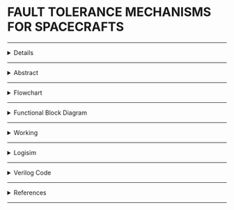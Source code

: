 #  FAULT TOLERANCE MECHANISMS FOR SPACECRAFTS

---

<details>
  
  ## Team Details

- **Semester**: 3rd Sem B. Tech. CSE
- **Section**: S2
- **Team ID**: 11

### Team Members:
1. **Aalima Khan**, Roll No: 231CS201, [Email](mailto:aalimakhan.231cs217@nitk.edu.in)
2. **Basitha Sadipirala**, Roll No: 231CS251, [Email](mailto:basithasadipirala.231cs251@nitk.edu.in)
3. **Bukke Lahari**, Roll No: 231CS217, [Email](mailto:laharinaik.231cs217@nitk.edu.in)

  
  
</details>

---

<details>
  <summary>Abstract</summary>
  
 
  -[Updated Abstract](https://github.com/Lahari-Naik/S2-TEAM_11-MINIPROJECT/blob/main/Snapshots/Fault%20Tolerance%20in%20Spacecrafts(ABSTRACT).pdf) 
  
</details>

---
<details>
  <summary>Flowchart</summary>
  
  ![Flowchart referred for project](https://github.com/Lahari-Naik/S2-TEAM_11-MINIPROJECT/blob/main/Snapshots/TechnicalArchitecture.png) 
  
</details>

---
<details>
  <summary>Functional Block Diagram</summary>
  
  
  
  ![Functional Block Diagram](https://github.com/Lahari-Naik/S2-TEAM_11-MINIPROJECT/blob/main/Snapshots/BLOCK%20DIAGRAM.jpg) 
  

  
</details>

---

<details>
  <summary>Working</summary>
  
   - [Click here](https://github.com/Lahari-Naik/S2-TEAM_11-MINIPROJECT/blob/main/Design-Logisim.pdf)
  
</details>

---

<details>
  <summary>Logisim</summary>
  
  
  
  
  MAIN CIRCUIT![Logisim Final Circuit Diagram](https://github.com/Lahari-Naik/S2-TEAM_11-MINIPROJECT/blob/main/Logisim/Circuit%20%20Images/S2-T11.png)
 LEVEL 1 ![LEVEL 1 Circuit Diagram](https://github.com/Lahari-Naik/S2-TEAM_11-MINIPROJECT/blob/main/Logisim/Circuit%20%20Images/Level1Image.png)
 LEVEL 2 ![LEVEL 2 Circuit Diagram](https://github.com/Lahari-Naik/S2-TEAM_11-MINIPROJECT/blob/main/Logisim/Circuit%20%20Images/Level2Image.png)
 LEVEL 3 ![LEVEL 3 Circuit Diagram](https://github.com/Lahari-Naik/S2-TEAM_11-MINIPROJECT/blob/main/Logisim/Circuit%20%20Images/Level3.Image.png)
 LFSR ![LFSR Circuit Diagram](https://github.com/Lahari-Naik/S2-TEAM_11-MINIPROJECT/blob/main/Logisim/Circuit%20%20Images/LFSRImage.png)
  
  - [Brief description about logisim circuit](https://github.com/Lahari-Naik/S2-TEAM_11-MINIPROJECT/blob/main/Logisim/Design-Logisim.pdf)
  - [Download LFSR Circuit](https://github.com/Lahari-Naik/S2-TEAM_11-MINIPROJECT/blob/main/Logisim/Circuit/LFSR.circ)
  - [Download Level 1 Circuit](https://github.com/Lahari-Naik/S2-TEAM_11-MINIPROJECT/blob/main/Logisim/Circuit/level1.circ)
  - [Download Level 2 Circuit](https://github.com/Lahari-Naik/S2-TEAM_11-MINIPROJECT/blob/main/Logisim/Circuit/level2.circ)
  - [Download Level3 Circuit](https://github.com/Lahari-Naik/S2-TEAM_11-MINIPROJECT/blob/main/Logisim/Circuit/level3.circ)
  - [Download Logisim Final Circuit](https://github.com/Lahari-Naik/S2-TEAM_11-MINIPROJECT/blob/main/Logisim/Circuit/S2-T11.circ)
  
</details>

---

<details>
  <summary>Verilog Code</summary>

module spacecraft_fault_tolerance_tb;
    reg clk;
    reg rst;

  // Inputs for Level 1
    reg R1, R2, R3, R4, R5;
    reg [4:0] E; // Register for E
    wire O1, O2, O3, O4, O5;
    wire LEVEL1_PASSED;

  // Inputs for Level 2
    reg SWITCH1L2;
    reg userR4L2;
    wire O1L2, O2L2, O3L2, O4L2, O5L2;
    wire LEVEL2_PASSED;

  // Inputs for Level 3
    reg SWITCH1L3, SWITCH2L3;
    reg userR3L3, userR4L3;
    wire O1L3, O2L3, O3L3, O4L3, O5L3;
    wire LEVEL3_PASSED;

  // Declare temporary registers for Level 2 and Level 3 outputs
    reg O4L2_reg; // Temporary register for Level 2 O4
    reg O3L3_reg; // Temporary register for Level 3 O3
    reg O4L3_reg; // Temporary register for Level 3 O4

  // Instantiate LFSR for random number generation
    reg [4:0] lfsr;

  // Clock generation
    always #5 clk = ~clk;

  // LFSR for generating pseudo-random numbers
    always @(posedge clk or posedge rst) begin
        if (rst) begin
            lfsr <= 5'b10011; // Initial seed
        end else begin
            lfsr <= {lfsr[3:0], lfsr[4] ^ lfsr[2]}; // LFSR feedback taps
        end
    end

  // Assign initial value for E (for Level 1)
    initial begin
        E = 5'b11110; // Set a constant value for E for Level 1
    end

  // Assign random inputs based on LFSR output
    always @(posedge clk) begin
        if (!rst) begin
            // Generate random inputs for Level 1
            R1 <= lfsr[0]; // Random bit (0 or 1)
            R2 <= lfsr[1];
            R3 <= lfsr[2];
            R4 <= lfsr[3];
            R5 <= lfsr[4];
        end
    end

  // Instantiate Level 1
    gate_level1 level1_inst (
        .R1(R1), .R2(R2), .R3(R3), .R4(R4), .R5(R5),
        .E1(E[4]), .E2(E[3]), .E3(E[2]), .E4(E[1]), .E5(E[0]),
        .O1(O1), .O2(O2), .O3(O3), .O4(O4), .O5(O5),
        .LEVEL1_PASSED(LEVEL1_PASSED)
    );

  // Instantiate Level 2
    gate_level2 level2_inst (
        .clk(clk), .rst(rst),
        .E1L2(E[4]), .E2L2(E[3]), .E3L2(E[2]), .E4L2(E[1]), .E5L2(E[0]),
        .SWITCH1L2(SWITCH1L2),
        .O1L2(O1L2), .O2L2(O2L2), .O3L2(O3L2), .O4L2(O4L2), .O5L2(O5L2),
        .LEVEL2_PASSED(LEVEL2_PASSED)
    );

  // Instantiate Level 3
    gate_level3 level3_inst (
        .clk(clk), .rst(rst),
        .E1L3(E[4]), .E2L3(E[3]), .E3L3(E[2]), .E4L3(E[1]), .E5L3(E[0]),
        .SWITCH1L3(SWITCH1L3), .SWITCH2L3(SWITCH2L3),
        .O1L3(O1L3), .O2L3(O2L3), .O3L3(O3L3), .O4L3(O4L3), .O5L3(O5L3),
        .LEVEL3_PASSED(LEVEL3_PASSED)
    );

    initial begin
        // Initialize the clock and reset
        clk = 0;
        rst = 1;
        SWITCH1L2 = 0;
        SWITCH1L3 = 0;
        SWITCH2L3 = 0;

        // Wait for some time and then release reset
        #10;
        rst = 0;

        // Loop to generate multiple test sets
        repeat (32) begin // Adjust the number of test runs as needed
            #20; // Wait for outputs to stabilize

            // Set E for Level 1
            E = 5'b11110; 
            $display("Level 1 Inputs: R1L1=%b R2L1=%b R3L1=%b R4L1=%b R5L1=%b EL1=%b", R1, R2, R3, R4, R5, E);
            
            if (LEVEL1_PASSED) begin
                $display("Level 1 Passed: O1L1=%b O2L1=%b O3L1=%b O4L1=%b O5L1=%b", O1, O2, O3, O4, O5);

                // Generate random inputs for Level 2
                SWITCH1L2 = 1;
                #20; // Wait for Level 2 outputs

                // Set E for Level 2
                E = 5'b11100; 
                $display("Level 2 running...");
                $display("Level 2 Inputs: R1L2=%b R2L2=%b R3L2=%b R4L2=%b R5L2=%b EL2=%b", R1, R2, R3, R4, R5, E);
                $display("Level 2 Passed: O1L2=%b O2L2=%b O3L2=%b O4L2=%b O5L2=%b", O1L2, O2L2, O3L2, O4L2_reg, O5L2);
                if (LEVEL2_PASSED) begin
                    // User Prompt for Level 2: 4th Bit
                    userR4L2 = lfsr[0]; // Randomize user input (0 or 1)

                    if (userR4L2) begin
                        O4L2_reg = 0; // Switch off the 4th bit
                        $display("User asked to switch off 4th bit. O4L2 set to 0.");
                    end 
                    else begin
                        O4L2_reg = R4; // Keep the original 4th bit state
                        $display("User chose not to switch off the 4th bit. O4L2=%b", R4);
                    end

                    // $display("Level 2 Passed: O1L2=%b O2L2=%b O3L2=%b O4L2=%b O5L2=%b", O1L2, O2L2, O3L2, O4L2_reg, O5L2);
                    
                    // Set E for Level 3
                    E = 5'b11000; 
                    SWITCH1L3 = 1;

                    // Generate random inputs for Level 3
                    #20; // Wait for Level 3 outputs

                    $display("Level 3 running...");
                    $display("Level 3 Inputs: R1L3=%b R2L3=%b R3L3=%b R4L3=%b R5L3=%b EL3=%b", R1, R2, R3, R4, R5, E);

                    if (LEVEL3_PASSED) begin
                        userR3L3 = lfsr[0]; // Randomize user input (0 or 1)
                        userR4L3 = lfsr[1];

                        if (userR3L3) begin
                            O3L3_reg = 0; // Switch off the 3rd bit
                            $display("User asked to switch off 3rd bit. O3L3 set to 0.");
                        end 
                        else begin
                            O3L3_reg = R3; // Keep the original 3rd bit state
                            $display("User chose not to switch off the 3rd bit. O3L3=%b", R3);
                        end

                        if (userR4L3) begin
                            O4L3_reg = 0; // Switch off the 4th bit
                            $display("User asked to switch off 4th bit. O4L3 set to 0.");
                        end 
                        else begin
                            O4L3_reg = R4; // Keep the original 4th bit state
                            $display("User chose not to switch off the 4th bit. O4L3=%b", R4);
                        end

                        $display("Level 3 Passed: O1L3=%b O2L3=%b O3L3=%b O4L3=%b O5L3=%b", O1L3, O2L3, O3L3_reg, O4L3_reg, O5L3);
                        $display("MISSION SUCCESSFUL!");
                    end else begin
                        $display("Level 3 Failed!");
                        $display("MISSION FAILED!");
                    end
                end else begin
                    $display("Level 2 Failed!");
                    $display("MISSION ABORTED!");
                    
                end
            end else begin
                $display("Level 1 Failed!");
                $display("MISSION ABORTED!");
            end
            // Add a blank line after each test iteration
            $display("\n-----------------------------\n");
        end
        $finish;
    end
endmodule
</details>

---
 <details> <summary>References</summary>


- [Link 1](https://ntrs.nasa.gov/api/citations/20210020739/downloads/FinalCopy.pdf/)
- [Link 2](https://www.isro.gov.in/spacesciexp.html/)
- [Link 3](https://www.esa.int/Space_Safety/Hera/Fault_detection_isolation_and_recovery/)
- [Link 4](https://iopscience.iop.org/article/10.1088/1742-6596/2762/1/012064/pdf/)
- [Link 5](https://www.spacenavigators.com/post/fault-detection-and-recovery-in-satellite-aocs-ensuring-resilience-in-space/)



</details>

---



  

